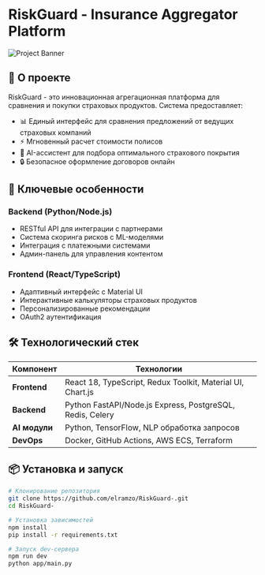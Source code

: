 # RiskGuard - Insurance Aggregator Platform

![Project Banner](https://via.placeholder.com/1200x400?text=RiskGuard+Insurance+Aggregator) <!-- Замените на реальный баннер -->

## 🚀 О проекте

RiskGuard - это инновационная агрегационная платформа для сравнения и покупки страховых продуктов. Система предоставляет:

- 📊 Единый интерфейс для сравнения предложений от ведущих страховых компаний
- ⚡ Мгновенный расчет стоимости полисов
- 🤖 AI-ассистент для подбора оптимального страхового покрытия
- 🔒 Безопасное оформление договоров онлайн

## 🌟 Ключевые особенности

### Backend (Python/Node.js)
- RESTful API для интеграции с партнерами
- Система скоринга рисков с ML-моделями
- Интеграция с платежными системами
- Админ-панель для управления контентом

### Frontend (React/TypeScript)
- Адаптивный интерфейс с Material UI
- Интерактивные калькуляторы страховых продуктов
- Персонализированные рекомендации
- OAuth2 аутентификация

## 🛠 Технологический стек

| Компонент       | Технологии                     |
|-----------------|--------------------------------|
| **Frontend**    | React 18, TypeScript, Redux Toolkit, Material UI, Chart.js |
| **Backend**     | Python FastAPI/Node.js Express, PostgreSQL, Redis, Celery |
| **AI модули**   | Python, TensorFlow, NLP обработка запросов |
| **DevOps**      | Docker, GitHub Actions, AWS ECS, Terraform |

## 📦 Установка и запуск

```bash
# Клонирование репозитория
git clone https://github.com/elramzo/RiskGuard-.git
cd RiskGuard-

# Установка зависимостей
npm install
pip install -r requirements.txt

# Запуск dev-сервера
npm run dev
python app/main.py
